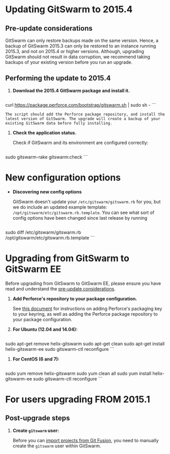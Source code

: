 # Updating GitSwarm to 2015.4

## Pre-update considerations

GitSwarm can only restore backups made on the same version. Hence, a backup
of GitSwarm 2015.3 can only be restored to an instance running 2015.3, and
not on 2015.4 or higher versions. Although, upgrading GitSwarm should not
result in data corruption, we recommend taking backups of your existing
version before you run an upgrade.

## Performing the update to 2015.4

1.  **Download the 2015.4 GitSwarm package and install it.**

    ```
curl https://package.perforce.com/bootstrap/gitswarm.sh | sudo sh -
    ```

    The script should add the Perforce package repository, and install the
    latest version of GitSwarm. The upgrade will create a backup of your
    existing GitSwarm data before fully installing.

1.  **Check the application status.**

    Check if GitSwarm and its environment are configured correctly:
    ```
sudo gitswarm-rake gitswarm:check
    ```

# New configuration options

*  **Discovering new config options**

    GitSwarm doesn't update your `/etc/gitswarm/gitswarm.rb` for you, but we do
    include an updated example template:
    `/opt/gitswarm/etc/gitswarm.rb.template`. You can see what sort of config
    options have been changed since last release by running
    ```
sudo diff /etc/gitswarm/gitswarm.rb /opt/gitswarm/etc/gitswarm.rb.template
    ```

# Upgrading from GitSwarm to GitSwarm EE

Before upgrading from GitSwarm to GitSwarm EE, please ensure you have read and
understand the [pre-update considerations](#pre-update-considerations).

1.  **Add Perforce's repository to your package configuration.**

    See [this document](https://www.perforce.com/perforce-packages) for
    instructions on adding Perforce's packaging key to your keyring, as well
    as adding the Perforce package repository to your package configuration.

1.  **For Ubuntu (12.04 and 14.04):**
    ```
sudo apt-get remove helix-gitswarm
sudo apt-get clean
sudo apt-get install helix-gitswarm-ee
sudo gitswarm-ctl reconfigure
    ```

1.  **For CentOS (6 and 7):**
    ```
sudo yum remove helix-gitswarm
sudo yum clean all
sudo yum install helix-gitswarm-ee
sudo gitswarm-ctl reconfigure
    ```

# For users upgrading FROM 2015.1

## Post-upgrade steps

1.  **Create `gitswarm` user:**

    Before you can [import projects from Git
    Fusion](../workflow/importing/import_from_gitfusion.md), you need to
    manually create the `gitswarm` user within GitSwarm.
